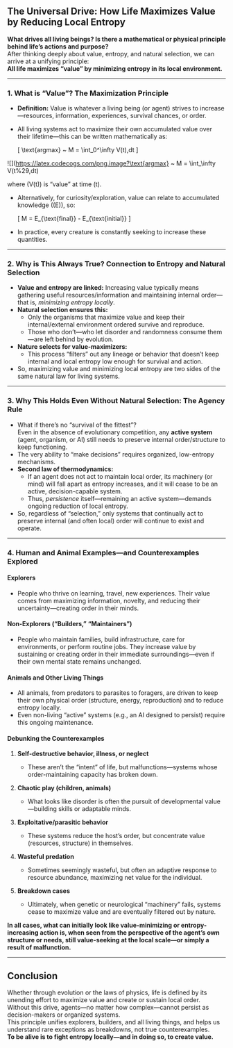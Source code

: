 ## The Universal Drive: How Life Maximizes Value by Reducing Local Entropy

**What drives all living beings? Is there a mathematical or physical principle behind life’s actions and purpose?**  
After thinking deeply about value, entropy, and natural selection, we can arrive at a unifying principle:  
**All life maximizes “value” by minimizing entropy in its local environment.**

---

### 1. What is “Value”? The Maximization Principle

- **Definition:** Value is whatever a living being (or agent) strives to increase—resources, information, experiences, survival chances, or order.
- All living systems act to maximize their own accumulated value over their lifetime—this can be written mathematically as:

  \[
  \text{argmax} ~ M = \int_0^\infty V(t)\,dt
  \]

![](https://latex.codecogs.com/png.image?\text{argmax} ~ M = \int_\infty V(t%29\,dt)

  where \(V(t)\) is “value” at time \(t\).
- Alternatively, for curiosity/exploration, value can relate to accumulated knowledge (\(E\)), so:

  \[
  M = E_{\text{final}} - E_{\text{initial}}
  \]

- In practice, every creature is constantly seeking to increase these quantities.

---

### 2. Why is This Always True? Connection to Entropy and Natural Selection

- **Value and entropy are linked:** Increasing value typically means gathering useful resources/information and maintaining internal order—that is, *minimizing entropy locally*.
- **Natural selection ensures this:**  
  - Only the organisms that maximize value and keep their internal/external environment ordered survive and reproduce.
  - Those who don’t—who let disorder and randomness consume them—are left behind by evolution.
- **Nature selects for value-maximizers:**  
  - This process “filters” out any lineage or behavior that doesn’t keep internal and local entropy low enough for survival and action.
- So, maximizing value and minimizing local entropy are two sides of the same natural law for living systems.

---

### 3. Why This Holds Even Without Natural Selection: The Agency Rule

- What if there’s no “survival of the fittest”?  
  Even in the absence of evolutionary competition, any **active system** (agent, organism, or AI) still needs to preserve internal order/structure to keep functioning.
- The very ability to “make decisions” requires organized, low-entropy mechanisms.
- **Second law of thermodynamics:**  
  - If an agent does not act to maintain local order, its machinery (or mind) will fall apart as entropy increases, and it will cease to be an active, decision-capable system.
  - Thus, *persistence* itself—remaining an active system—demands ongoing reduction of local entropy.
- So, regardless of “selection,” only systems that continually act to preserve internal (and often local) order will continue to exist and operate.

---

### 4. Human and Animal Examples—and Counterexamples Explored

#### **Explorers**
- People who thrive on learning, travel, new experiences. Their value comes from maximizing information, novelty, and reducing their uncertainty—creating order in their minds.

#### **Non-Explorers (“Builders,” “Maintainers”)**
- People who maintain families, build infrastructure, care for environments, or perform routine jobs. They increase value by sustaining or creating order in their immediate surroundings—even if their own mental state remains unchanged.

#### **Animals and Other Living Things**
- All animals, from predators to parasites to foragers, are driven to keep their own physical order (structure, energy, reproduction) and to reduce entropy locally.
- Even non-living “active” systems (e.g., an AI designed to persist) require this ongoing maintenance.

#### **Debunking the Counterexamples**

1. **Self-destructive behavior, illness, or neglect**  
   - These aren’t the “intent” of life, but malfunctions—systems whose order-maintaining capacity has broken down.

2. **Chaotic play (children, animals)**  
   - What looks like disorder is often the pursuit of developmental value—building skills or adaptable minds.

3. **Exploitative/parasitic behavior**  
   - These systems reduce the host’s order, but concentrate value (resources, structure) in themselves.

4. **Wasteful predation**  
   - Sometimes seemingly wasteful, but often an adaptive response to resource abundance, maximizing net value for the individual.

5. **Breakdown cases**  
   - Ultimately, when genetic or neurological “machinery” fails, systems cease to maximize value and are eventually filtered out by nature.

**In all cases, what can initially look like value-minimizing or entropy-increasing action is, when seen from the perspective of the agent’s own structure or needs, still value-seeking at the local scale—or simply a result of malfunction.**

---

## **Conclusion**

Whether through evolution or the laws of physics, life is defined by its unending effort to maximize value and create or sustain local order.  
Without this drive, agents—no matter how complex—cannot persist as decision-makers or organized systems.  
This principle unifies explorers, builders, and all living things, and helps us understand rare exceptions as breakdowns, not true counterexamples.  
**To be alive is to fight entropy locally—and in doing so, to create value.**

